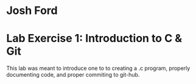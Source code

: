 # Josh Ford
#
# Lab Exercise 1: Introduction to C & Git
This lab was meant to introduce one to to creating a .c program, properly documenting code,
and proper commiting to git-hub.
#  
